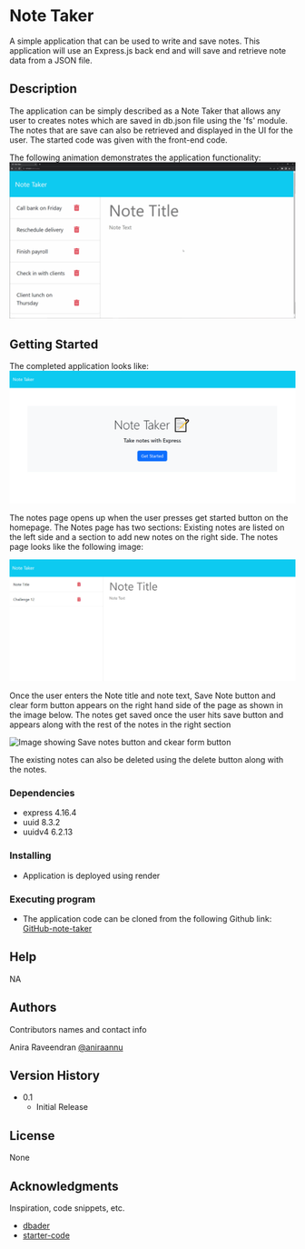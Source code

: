 # Note Taker

A simple application that can be used to write and save notes. This application will use an Express.js back end and will save and retrieve note data from a JSON file.

## Description

The application can be simply described as a Note Taker that allows any user to creates notes which are saved in db.json file using the 'fs' module. The notes that are save can also be retrieved and displayed in the UI for the  user. The started code was given with the front-end code. 

The following animation demonstrates the application functionality: 
![A user can add a note with title and text field, save it and also clear the form if needed. the saved notes will appear on the left hand side.](./public/assets/images/11-express-homework-demo.gif)

## Getting Started
The completed application looks like:
![Image of the completed Application.](./public/assets/images/note-maker-homepage.png)

The notes page opens up when the user presses get started button on the homepage. The Notes page has two sections: Existing notes are listed on the left side and a section to add new notes on the right side. The notes page looks like the following image:

![Image of the Notes Page.](./public/assets/images/note-maker-notespage.png)

Once the user enters the Note title and note text, Save Note button and clear form button appears on the right hand side of the page as shown in the image below. The notes get saved once the user hits save button and appears along with the rest of the notes in the right section

![Image showing Save notes button and ckear form button](./assets/images/taskboard-taskcard-colortheme.png)

The existing notes can also be deleted using the delete button along with the notes.
### Dependencies

* express 4.16.4
* uuid 8.3.2
* uuidv4 6.2.13

### Installing

* Application is deployed using render

### Executing program

* The application code can be cloned from the following Github link:
[GitHub-note-taker](https://github.com/aniraannu/note-taker)

## Help

NA

## Authors

Contributors names and contact info

Anira Raveendran
[@aniraannu](https://github.com/aniraannu)

## Version History

* 0.1
    * Initial Release

## License

None

## Acknowledgments

Inspiration, code snippets, etc.

* [dbader](https://github.com/dbader/readme-template)
* [starter-code](https://github.com/coding-boot-camp/miniature-eureka)